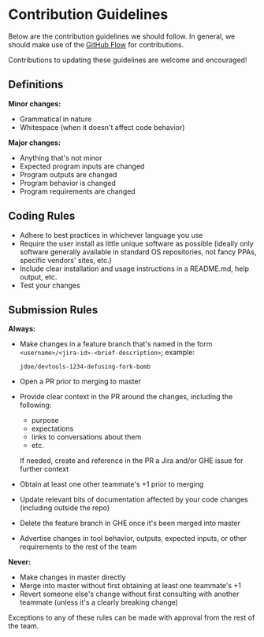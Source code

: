 # Contribution Guidelines

Below are the contribution guidelines we should follow. In general, we should make use of the [GitHub Flow](https://guides.github.com/introduction/flow/) for contributions.

Contributions to updating these guidelines are welcome and encouraged!

## Definitions

**Minor changes:**
* Grammatical in nature
* Whitespace (when it doesn't affect code behavior)

**Major changes:**
* Anything that's not minor
* Expected program inputs are changed
* Program outputs are changed
* Program behavior is changed
* Program requirements are changed

## Coding Rules

* Adhere to best practices in whichever language you use
* Require the user install as little unique software as possible (ideally only software generally available in standard OS repositories, not fancy PPAs, specific vendors' sites, etc.)
* Include clear installation and usage instructions in a README.md, help output, etc.
* Test your changes

## Submission Rules

**Always:**
* Make changes in a feature branch that's named in the form `<username>/<jira-id>-<brief-description>`; example:

      jdoe/devtools-1234-defusing-fork-bomb

* Open a PR prior to merging to master
* Provide clear context in the PR around the changes, including the following:
   * purpose
   * expectations
   * links to conversations about them
   * etc.

  If needed, create and reference in the PR a Jira and/or GHE issue for further context

* Obtain at least one other teammate's +1 prior to merging
* Update relevant bits of documentation affected by your code changes (including outside the repo)
* Delete the feature branch in GHE once it's been merged into master
* Advertise changes in tool behavior, outputs, expected inputs, or other requirements to the rest of the team

**Never:**
* Make changes in master directly
* Merge into master without first obtaining at least one teammate's +1
* Revert someone else's change without first consulting with another teammate (unless it's a clearly breaking change)

Exceptions to any of these rules can be made with approval from the rest of the team.
